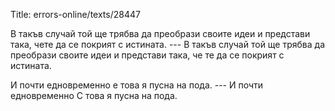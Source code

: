 Title: errors-online/texts/28447

В такъв случай той ще трябва да преобрази своите идеи и представи така, чете да се покрият с истината. --- В такъв случай той ще трябва да преобрази своите идеи и представи така, че те да се покрият с истината.

И почти едновременно е това я пусна на пода. --- И почти едновременно С това я пусна на пода.

